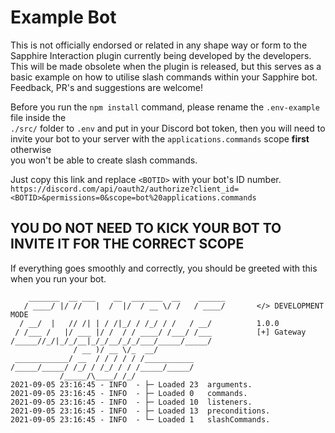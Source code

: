 # Example Bot

This is not officially endorsed or related in any shape way or form to the Sapphire Interaction plugin currently being developed by the developers.  
This will be made obsolete when the plugin is released, but this serves as a basic example on how to utilise slash commands within your Sapphire bot.  
Feedback, PR's and suggestions are welcome!  

Before you run the `npm install` command, please rename the `.env-example` file inside the  
`./src/` folder to `.env` and put in your Discord bot token, then you will need to  
invite your bot to your server with the `applications.commands` scope **first** otherwise  
you won't be able to create slash commands.  

Just copy this link and replace `<BOTID>` with your bot's ID number.  
`https://discord.com/api/oauth2/authorize?client_id=<BOTID>&permissions=0&scope=bot%20applications.commands`  

## YOU DO NOT NEED TO KICK YOUR BOT TO INVITE IT FOR THE CORRECT SCOPE

If everything goes smoothly and correctly, you should be greeted with this when you run your bot.  

```asciidoc
    _______  __ ___    __  _______  __    ______
   / ____/ |/ //   |  /  |/  / __ \/ /   / ____/       </> DEVELOPMENT MODE
  / __/  |   // /| | / /|_/ / /_/ / /   / __/          1.0.0
 / /___ /   |/ ___ |/ /  / / ____/ /___/ /___          [+] Gateway
/_____//_/|_/_/__|_/_/__/_/_/___/_____/_____/
              / __ )/ __ \/_  __/
 ____________/ __  / / / / / /___________
/_____/_____/ /_/ / /_/ / / /_____/_____/
           /_____/\____/ /_/
2021-09-05 23:16:45 - INFO  - ├─ Loaded 23  arguments.
2021-09-05 23:16:45 - INFO  - ├─ Loaded 0   commands.
2021-09-05 23:16:45 - INFO  - ├─ Loaded 10  listeners.
2021-09-05 23:16:45 - INFO  - ├─ Loaded 13  preconditions.
2021-09-05 23:16:45 - INFO  - └─ Loaded 1   slashCommands.
```
